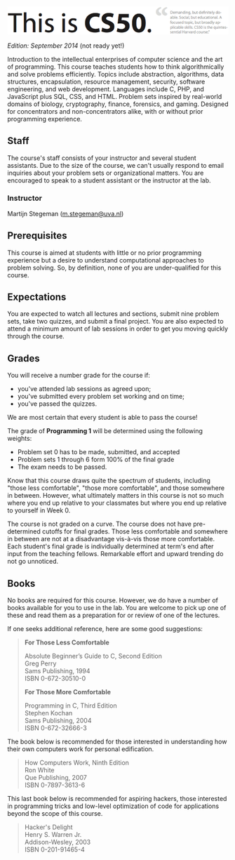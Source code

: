 ![CS50 @ Minor Programmeren](cs50.png)

*Edition: September 2014* (not ready yet!)

Introduction to the intellectual enterprises of computer science and the art of
programming. This course teaches students how to think algorithmically and
solve problems efficiently. Topics include abstraction, algorithms, data
structures, encapsulation, resource management, security, software engineering,
and web development. Languages include C, PHP, and JavaScript plus SQL, CSS,
and HTML. Problem sets inspired by real-world domains of biology, cryptography,
finance, forensics, and gaming. Designed for concentrators and
non-concentrators alike, with or without prior programming experience.

## Staff

The course's staff consists of your instructor and several student assistants.
Due to the size of the course, we can't usually respond to email inquiries
about your problem sets or organizational matters. You are encouraged to speak
to a student assistant or the instructor at the lab.

### Instructor

Martijn Stegeman (<m.stegeman@uva.nl>)

## Prerequisites

This course is aimed at students with little or no prior programming experience
but a desire to understand computational approaches to problem solving. So, by
definition, none of you are under-qualified for this course.

## Expectations

You are expected to watch all lectures and sections, submit nine problem sets,
take two quizzes, and submit a final project. You are also expected to attend a
minimum amount of lab sessions in order to get you moving quickly through the
course.

## Grades

You will receive a number grade for the course if:

* you've attended lab sessions as agreed upon;
* you've submitted every problem set working and on time;
* you've passed the quizzes.

We are most certain that every student is able to pass the course!

The grade of **Programming 1** will be determined using the following weights:

* Problem set 0 has to be made, submitted, and accepted
* Problem sets 1 through 6 form 100% of the final grade
* The exam needs to be passed.

Know that this course draws quite the spectrum of students, including "those
less comfortable", "those more comfortable", and those somewhere in between.
However, what ultimately matters in this course is not so much where you end
up relative to your classmates but where you end up relative to yourself
in Week 0.

The course is not graded on a curve. The course does not have pre-determined
cutoffs for final grades. Those less comfortable and somewhere in between are
not at a disadvantage vis-à-vis those more comfortable. Each student's final
grade is individually determined at term's end after input from the teaching
fellows. Remarkable effort and upward trending do not go unnoticed.

## Books

No books are required for this course. However, we do have a number of books
available for you to use in the lab. You are welcome to pick up one of
these and read them as a preparation for or review of one of the lectures.

If one seeks additional reference, here are some good suggestions:

> **For Those Less Comfortable**
> 
> Absolute Beginner’s Guide to C, Second Edition  
> Greg Perry  
> Sams Publishing, 1994  
> ISBN 0-672-30510-0
> 
> **For Those More Comfortable**
> 
> Programming in C, Third Edition  
> Stephen Kochan  
> Sams Publishing, 2004  
> ISBN 0-672-32666-3

The book below is recommended for those interested in understanding how their
own computers work for personal edification.

> How Computers Work, Ninth Edition  
> Ron White  
> Que Publishing, 2007  
> ISBN 0-7897-3613-6

This last book below is recommended for aspiring hackers, those interested in
programming tricks and low-level optimization of code for applications beyond
the scope of this course.

> Hacker's Delight  
> Henry S. Warren Jr.  
> Addison-Wesley, 2003  
> ISBN 0-201-91465-4
